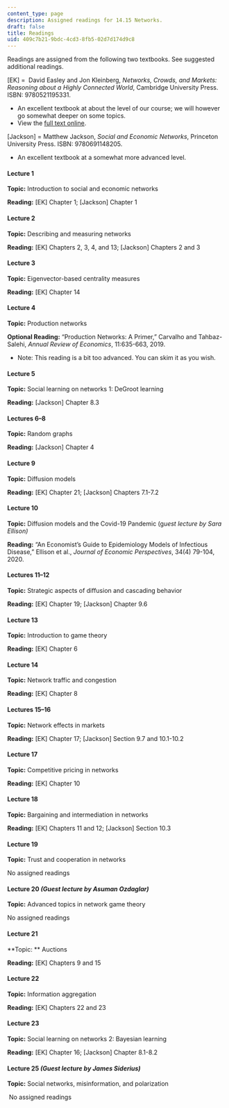 ```yaml
---
content_type: page
description: Assigned readings for 14.15 Networks.
draft: false
title: Readings
uid: 409c7b21-9bdc-4cd3-8fb5-02d7d174d9c8
---
```

Readings are assigned from the following two textbooks. See suggested additional readings.

\[EK\] =  David Easley and Jon Kleinberg, *Networks, Crowds, and Markets: Reasoning about a Highly Connected World*, Cambridge University Press. ISBN: 9780521195331.

- An excellent textbook at about the level of our course; we will however go somewhat deeper on some topics.
- View the [full text online](https://www.cs.cornell.edu/home/kleinber/networks-book/).

\[Jackson\] = Matthew Jackson, *Social and Economic Networks*, Princeton University Press. ISBN: 9780691148205.

- An excellent textbook at a somewhat more advanced level.

#### Lecture 1

**Topic:** Introduction to social and economic networks 

**Reading:** \[EK\] Chapter 1; \[Jackson\] Chapter 1 

#### Lecture 2

**Topic:** Describing and measuring networks 

**Reading:** \[EK\] Chapters 2, 3, 4, and 13; \[Jackson\] Chapters 2 and 3 

#### Lecture 3

**Topic:** Eigenvector-based centrality measures 

**Reading:** \[EK\] Chapter 14 

#### Lecture 4

**Topic:** Production networks 

**Optional Reading:** “Production Networks: A Primer,” Carvalho and Tahbaz-Salehi, *Annual Review of Economics*, 11:635-663, 2019. 

- Note: This reading is a bit too advanced. You can skim it as you wish.

#### Lecture 5 

**Topic:** Social learning on networks 1: DeGroot learning 

**Reading:** \[Jackson\] Chapter 8.3 

#### Lectures 6–8 

**Topic:** Random graphs 

**Reading:** \[Jackson\] Chapter 4 

#### Lecture 9  

**Topic:** Diffusion models 

**Reading:** \[EK\] Chapter 21; \[Jackson\] Chapters 7.1-7.2 

#### Lecture 10

**Topic:** Diffusion models and the Covid-19 Pandemic (g*uest lecture by Sara Ellison)*

**Reading:** “An Economist’s Guide to Epidemiology Models of Infectious Disease,” Ellison et al., *Journal of Economic Perspectives*, 34(4) 79-104, 2020.

#### Lectures 11–12 

**Topic:** Strategic aspects of diffusion and cascading behavior 

**Reading:** \[EK\] Chapter 19; \[Jackson\] Chapter 9.6 

#### Lecture 13

**Topic:** Introduction to game theory 

**Reading:** \[EK\] Chapter 6 

#### Lecture 14

**Topic:** Network traffic and congestion 

**Reading:** \[EK\] Chapter 8 

#### Lectures 15–16

**Topic:** Network effects in markets 

**Reading:** \[EK\] Chapter 17; \[Jackson\] Section 9.7 and 10.1-10.2 

#### Lecture 17

**Topic:** Competitive pricing in networks 

**Reading:** \[EK\] Chapter 10 

#### Lecture 18

**Topic:** Bargaining and intermediation in networks 

**Reading:** \[EK\] Chapters 11 and 12; \[Jackson\] Section 10.3 

#### Lecture 19

**Topic:** Trust and cooperation in networks 

No assigned readings

#### Lecture 20 *(Guest lecture by Asuman Ozdaglar)*

**Topic:** Advanced topics in network game theory

No assigned readings

#### Lecture 21

**Topic: ** Auctions 

**Reading:** \[EK\] Chapters 9 and 15 

#### Lecture 22 

**Topic:** Information aggregation 

**Reading:** \[EK\] Chapters 22 and 23 

#### Lecture 23 

**Topic:** Social learning on networks 2: Bayesian learning 

**Reading:** \[EK\] Chapter 16; \[Jackson\] Chapter 8.1-8.2 

#### Lecture 25 *(Guest lecture by James Siderius)*

**Topic:** Social networks, misinformation, and polarization

 No assigned readings